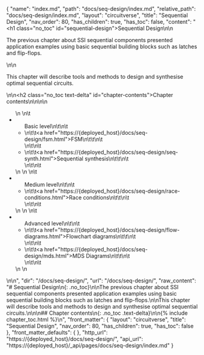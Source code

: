 {
  "name": "index.md",
  "path": "docs/seq-design/index.md",
  "relative_path": "docs/seq-design/index.md",
  "layout": "circuitverse",
  "title": "Sequential Design",
  "nav_order": 80,
  "has_children": true,
  "has_toc": false,
  "content": "<h1 class=\"no_toc\" id=\"sequential-design\">Sequential Design</h1>\n\n<p>The previous chapter about SSI sequential components presented application examples using basic sequential building blocks such as latches and flip-flops.</p>\n\n<p>This chapter will describe tools and methods to design and synthesise optimal sequential circuits.</p>\n\n<h2 class=\"no_toc text-delta\" id=\"chapter-contents\">Chapter contents</h2>\n\n<!-- -*- engine:django -*- -->\n\n<ul>\n    \n\t<li><ul>Basic level\n\t\n\t    <li>\n\t\t<a href=\"https://{deployed_host}/docs/seq-design/fsm.html\">FSM</a>\n\t\t\n\t    </li>\n\t\n\t    <li>\n\t\t<a href=\"https://{deployed_host}/docs/seq-design/seq-synth.html\">Sequential synthesis</a>\n\t\t\n\t    </li>\n\t\n\t</ul></li>\n    \n    \n\t<li><ul>Medium level\n\t\n\t    <li>\n\t\t<a href=\"https://{deployed_host}/docs/seq-design/race-conditions.html\">Race conditions</a>\n\t\t\n\t    </li>\n\t\n\t</ul></li>\n    \n    \n\t<li><ul>Advanced level\n\t\n\t    <li>\n\t\t<a href=\"https://{deployed_host}/docs/seq-design/flow-diagrams.html\">Flowchart diagrams</a>\n\t\t\n\t    </li>\n\t\n\t    <li>\n\t\t<a href=\"https://{deployed_host}/docs/seq-design/mds.html\">MDS Diagrams</a>\n\t\t\n\t    </li>\n\t\n\t</ul></li>\n    \n</ul>\n\n",
  "dir": "/docs/seq-design/",
  "url": "/docs/seq-design/",
  "raw_content": "# Sequential Design\n{: .no_toc}\n\nThe previous chapter about SSI sequential components presented application examples using basic sequential building blocks such as latches and flip-flops.\n\nThis chapter will describe tools and methods to design and synthesise optimal sequential circuits.\n\n\n## Chapter contents\n{: .no_toc .text-delta}\n\n{% include chapter_toc.html %}\n",
  "front_matter": {
    "layout": "circuitverse",
    "title": "Sequential Design",
    "nav_order": 80,
    "has_children": true,
    "has_toc": false
  },
  "front_matter_defaults": {
  },
  "http_url": "https://{deployed_host}/docs/seq-design/",
  "api_url": "https://{deployed_host}/_api/pages/docs/seq-design/index.md"
}